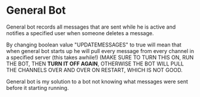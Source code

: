 # General Bot
General bot records all messages that are sent while he is active and notifies a specified user when someone deletes a message. 

By changing boolean value "UPDATEMESSAGES" to true will mean that when general bot starts up he will pull every message from every channel in a specified server (this takes awhile!) (MAKE SURE TO TURN THIS ON, RUN THE BOT, THEN **TURN IT OFF AGAIN**, OTHERWISE THE BOT WILL PULL THE CHANNELS OVER AND OVER ON RESTART, WHICH IS NOT GOOD. 

General bot is my solution to a bot not knowing what messages were sent before it starting running. 
